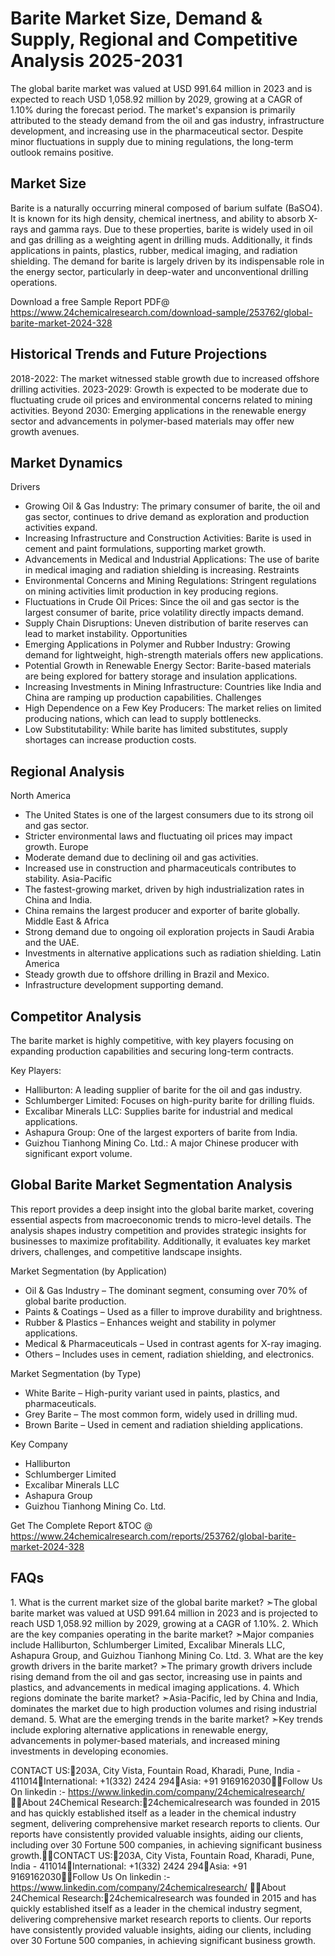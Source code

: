 <h1>Barite Market Size, Demand & Supply, Regional and Competitive Analysis 2025-2031</h1>

The global barite market was valued at USD 991.64 million in 2023 and is expected to reach USD 1,058.92 million by 2029, growing at a CAGR of 1.10% during the forecast period.
The market's expansion is primarily attributed to the steady demand from the oil and gas industry, infrastructure development, and increasing use in the pharmaceutical sector. Despite minor fluctuations in supply due to mining regulations, the long-term outlook remains positive.

<h2>Market Size</h2>
Barite is a naturally occurring mineral composed of barium sulfate (BaSO4). It is known for its high density, chemical inertness, and ability to absorb X-rays and gamma rays. Due to these properties, barite is widely used in oil and gas drilling as a weighting agent in drilling muds. Additionally, it finds applications in paints, plastics, rubber, medical imaging, and radiation shielding. The demand for barite is largely driven by its indispensable role in the energy sector, particularly in deep-water and unconventional drilling operations.

Download a free Sample Report PDF@ https://www.24chemicalresearch.com/download-sample/253762/global-barite-market-2024-328

<h2>Historical Trends and Future Projections</h2>
2018-2022: The market witnessed stable growth due to increased offshore drilling activities.
2023-2029: Growth is expected to be moderate due to fluctuating crude oil prices and environmental concerns related to mining activities.
Beyond 2030: Emerging applications in the renewable energy sector and advancements in polymer-based materials may offer new growth avenues.

<h2>Market Dynamics</h2>

Drivers
- Growing Oil & Gas Industry: The primary consumer of barite, the oil and gas sector, continues to drive demand as exploration and production activities expand.
- Increasing Infrastructure and Construction Activities: Barite is used in cement and paint formulations, supporting market growth.
- Advancements in Medical and Industrial Applications: The use of barite in medical imaging and radiation shielding is increasing.
Restraints
- Environmental Concerns and Mining Regulations: Stringent regulations on mining activities limit production in key producing regions.
- Fluctuations in Crude Oil Prices: Since the oil and gas sector is the largest consumer of barite, price volatility directly impacts demand.
- Supply Chain Disruptions: Uneven distribution of barite reserves can lead to market instability.
Opportunities
- Emerging Applications in Polymer and Rubber Industry: Growing demand for lightweight, high-strength materials offers new applications.
- Potential Growth in Renewable Energy Sector: Barite-based materials are being explored for battery storage and insulation applications.
- Increasing Investments in Mining Infrastructure: Countries like India and China are ramping up production capabilities.
Challenges
- High Dependence on a Few Key Producers: The market relies on limited producing nations, which can lead to supply bottlenecks.
- Low Substitutability: While barite has limited substitutes, supply shortages can increase production costs.

<h2>Regional Analysis</h2>

North America
- The United States is one of the largest consumers due to its strong oil and gas sector.
- Stricter environmental laws and fluctuating oil prices may impact growth.
Europe
- Moderate demand due to declining oil and gas activities.
- Increased use in construction and pharmaceuticals contributes to stability.
Asia-Pacific
- The fastest-growing market, driven by high industrialization rates in China and India.
- China remains the largest producer and exporter of barite globally.
Middle East & Africa
- Strong demand due to ongoing oil exploration projects in Saudi Arabia and the UAE.
- Investments in alternative applications such as radiation shielding.
Latin America
- Steady growth due to offshore drilling in Brazil and Mexico.
- Infrastructure development supporting demand.

<h2>Competitor Analysis</h2>
The barite market is highly competitive, with key players focusing on expanding production capabilities and securing long-term contracts.

Key Players:
- Halliburton: A leading supplier of barite for the oil and gas industry.
- Schlumberger Limited: Focuses on high-purity barite for drilling fluids.
- Excalibar Minerals LLC: Supplies barite for industrial and medical applications.
- Ashapura Group: One of the largest exporters of barite from India.
- Guizhou Tianhong Mining Co. Ltd.: A major Chinese producer with significant export volume.

<h2>Global Barite Market Segmentation Analysis</h2>

This report provides a deep insight into the global barite market, covering essential aspects from macroeconomic trends to micro-level details. The analysis shapes industry competition and provides strategic insights for businesses to maximize profitability. Additionally, it evaluates key market drivers, challenges, and competitive landscape insights.

Market Segmentation (by Application)
- Oil & Gas Industry – The dominant segment, consuming over 70% of global barite production.
- Paints & Coatings – Used as a filler to improve durability and brightness.
- Rubber & Plastics – Enhances weight and stability in polymer applications.
- Medical & Pharmaceuticals – Used in contrast agents for X-ray imaging.
- Others – Includes uses in cement, radiation shielding, and electronics.

Market Segmentation (by Type)
- White Barite – High-purity variant used in paints, plastics, and pharmaceuticals.
- Grey Barite – The most common form, widely used in drilling mud.
- Brown Barite – Used in cement and radiation shielding applications.

Key Company
- Halliburton
- Schlumberger Limited
- Excalibar Minerals LLC
- Ashapura Group
- Guizhou Tianhong Mining Co. Ltd.

Get The Complete Report &TOC @ https://www.24chemicalresearch.com/reports/253762/global-barite-market-2024-328

<h2>FAQs</h2>
1. What is the current market size of the global barite market?
➣The global barite market was valued at USD 991.64 million in 2023 and is projected to reach USD 1,058.92 million by 2029, growing at a CAGR of 1.10%.
2. Which are the key companies operating in the barite market?
➣Major companies include Halliburton, Schlumberger Limited, Excalibar Minerals LLC, Ashapura Group, and Guizhou Tianhong Mining Co. Ltd.
3. What are the key growth drivers in the barite market?
➣The primary growth drivers include rising demand from the oil and gas sector, increasing use in paints and plastics, and advancements in medical imaging applications.
4. Which regions dominate the barite market?
➣Asia-Pacific, led by China and India, dominates the market due to high production volumes and rising industrial demand.
5. What are the emerging trends in the barite market?
➣Key trends include exploring alternative applications in renewable energy, advancements in polymer-based materials, and increased mining investments in developing economies.

CONTACT US:203A, City Vista, Fountain Road, Kharadi, Pune, India - 411014International: +1(332) 2424 294Asia: +91 9169162030Follow Us On linkedin :- https://www.linkedin.com/company/24chemicalresearch/ About 24Chemical Research:24chemicalresearch was founded in 2015 and has quickly established itself as a leader in the chemical industry segment, delivering comprehensive market research reports to clients. Our reports have consistently provided valuable insights, aiding our clients, including over 30 Fortune 500 companies, in achieving significant business growth.CONTACT US:203A, City Vista, Fountain Road, Kharadi, Pune, India - 411014International: +1(332) 2424 294Asia: +91 9169162030Follow Us On linkedin :- https://www.linkedin.com/company/24chemicalresearch/ About 24Chemical Research:24chemicalresearch was founded in 2015 and has quickly established itself as a leader in the chemical industry segment, delivering comprehensive market research reports to clients. Our reports have consistently provided valuable insights, aiding our clients, including over 30 Fortune 500 companies, in achieving significant business growth.
